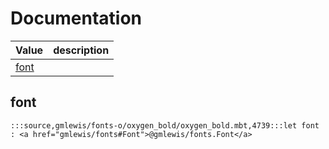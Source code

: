 # Documentation
|Value|description|
|---|---|
|[font](#font)||

## font

```moonbit
:::source,gmlewis/fonts-o/oxygen_bold/oxygen_bold.mbt,4739:::let font : <a href="gmlewis/fonts#Font">@gmlewis/fonts.Font</a>
```

